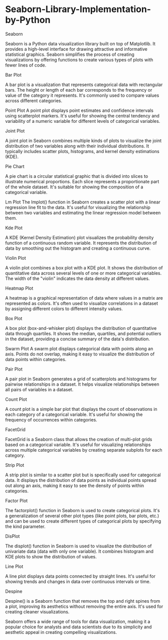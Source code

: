 # Seaborn-Library-Implementation-by-Python

Seaborn

Seaborn is a Python data visualization library built on top of Matplotlib. It provides a high-level interface for drawing attractive and informative statistical graphics. Seaborn simplifies the process of creating visualizations by offering functions to create various types of plots with fewer lines of code.

Bar Plot

A bar plot is a visualization that represents categorical data with rectangular bars. The height or length of each bar corresponds to the frequency or value of the category it represents. It's commonly used to compare values across different categories.

Point Plot
A point plot displays point estimates and confidence intervals using scatterplot markers. It's useful for showing the central tendency and variability of a numeric variable for different levels of categorical variables.

Joint Plot

A joint plot in Seaborn combines multiple kinds of plots to visualize the joint distribution of two variables along with their individual distributions. It typically includes scatter plots, histograms, and kernel density estimations (KDE).

Pie Chart

A pie chart is a circular statistical graphic that is divided into slices to illustrate numerical proportions. Each slice represents a proportionate part of the whole dataset. It's suitable for showing the composition of a categorical variable.

Lm Plot
The lmplot() function in Seaborn creates a scatter plot with a linear regression line fit to the data. It's useful for visualizing the relationship between two variables and estimating the linear regression model between them.

Kde Plot

A KDE (Kernel Density Estimation) plot visualizes the probability density function of a continuous random variable. It represents the distribution of data by smoothing out the histogram and creating a continuous curve.

Violin Plot

A violin plot combines a box plot with a KDE plot. It shows the distribution of quantitative data across several levels of one or more categorical variables. The width of the "violin" indicates the data density at different values.

Heatmap Plot

A heatmap is a graphical representation of data where values in a matrix are represented as colors. It's often used to visualize correlations in a dataset by assigning different colors to different intensity values.

Box Plot

A box plot (box-and-whisker plot) displays the distribution of quantitative data through quartiles. It shows the median, quartiles, and potential outliers in the dataset, providing a concise summary of the data's distribution.

Swarm Plot
A swarm plot displays categorical data with points along an axis. Points do not overlap, making it easy to visualize the distribution of data points within categories.

Pair Plot

A pair plot in Seaborn generates a grid of scatterplots and histograms for pairwise relationships in a dataset. It helps visualize relationships between all pairs of variables in a dataset.

Count Plot

A count plot is a simple bar plot that displays the count of observations in each category of a categorical variable. It's useful for showing the frequency of occurrences within categories.

FacetGrid

FacetGrid is a Seaborn class that allows the creation of multi-plot grids based on a categorical variable. It's useful for visualizing relationships across multiple categorical variables by creating separate subplots for each category.

Strip Plot

A strip plot is similar to a scatter plot but is specifically used for categorical data. It displays the distribution of data points as individual points spread out along an axis, making it easy to see the density of points within categories.

Factor Plot

The factorplot() function in Seaborn is used to create categorical plots. It's a generalization of several other plot types (like point plots, bar plots, etc.) and can be used to create different types of categorical plots by specifying the kind parameter.

DisPlot

The displot() function in Seaborn is used to visualize the distribution of univariate data (data with only one variable). It combines histogram and KDE plots to show the distribution of values.

Line Plot

A line plot displays data points connected by straight lines. It's useful for showing trends and changes in data over continuous intervals or time.

Despine

Despine() is a Seaborn function that removes the top and right spines from a plot, improving its aesthetics without removing the entire axis. It's used for creating cleaner visualizations.

Seaborn offers a wide range of tools for data visualization, making it a popular choice for analysts and data scientists due to its simplicity and aesthetic appeal in creating compelling visualizations.
